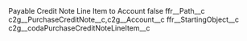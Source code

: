 <?xml version="1.0" encoding="UTF-8"?>
<CustomMetadata xmlns="http://soap.sforce.com/2006/04/metadata" xmlns:xsi="http://www.w3.org/2001/XMLSchema-instance" xmlns:xsd="http://www.w3.org/2001/XMLSchema">
    <label>Payable Credit Note Line Item to Account</label>
    <protected>false</protected>
    <values>
        <field>ffr__Path__c</field>
        <value xsi:type="xsd:string">c2g__PurchaseCreditNote__c,c2g__Account__c</value>
    </values>
    <values>
        <field>ffr__StartingObject__c</field>
        <value xsi:type="xsd:string">c2g__codaPurchaseCreditNoteLineItem__c</value>
    </values>
</CustomMetadata>
